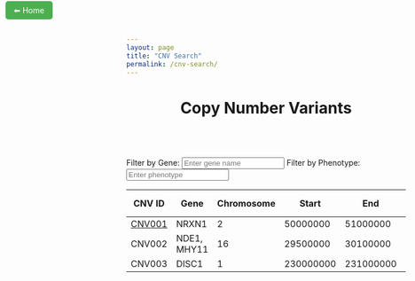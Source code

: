 ```yaml
---
layout: page
title: "CNV Search"
permalink: /cnv-search/
---
```


<!-- Home Button -->
<div style="position: absolute; top: 10px; left: 10px;">
    <a href="/" style="background-color: #4CAF50; color: white; padding: 8px 15px; text-decoration: none; border-radius: 5px;">
        ⬅ Home
    </a>
</div>

<!-- Title Centered -->
<div style="text-align: center;">
    <h1>Copy Number Variants</h1>
</div>

<div style="padding-top: 40px;">
</div>

<!-- Filters -->
<label>Filter by Gene: <input type="text" id="gene-filter" placeholder="Enter gene name"></label>
<label>Filter by Phenotype: <input type="text" id="phenotype-filter" placeholder="Enter phenotype"></label>

<!-- CNV Table -->
<table id="cnv-table" class="display">
    <thead>
        <tr>
            <th>CNV ID</th>
            <th>Gene</th>
            <th>Chromosome</th>
            <th>Start</th>
            <th>End</th>
            <th>Phenotype</th>
            <th>WikiPathways ID</th>
        </tr>
    </thead>
    <tbody> 
        <tr>
            <td><a href="/22q11-2/">CNV001</a></td>
            <td>NRXN1</td>
            <td>2</td>
            <td>50000000</td>
            <td>51000000</td>
            <td>Schizophrenia</td>
            <td><a href="https://www.wikipathways.org/instance/WP4657">WP4657</a></td>
        </tr>
        <tr>
            <td>CNV002</td>
            <td>NDE1, MHY11</td>
            <td>16</td>
            <td>29500000</td>
            <td>30100000</td>
            <td>Autism, Schizophrenia</td>
            <td>WP000002</td>
        </tr>
        <tr>
            <td>CNV003</td>
            <td>DISC1</td>
            <td>1</td>
            <td>230000000</td>
            <td>231000000</td>
            <td>Schizophrenia</td>
            <td>WP000003</td>
        </tr>
    </tbody>
</table>

<script src="https://code.jquery.com/jquery-3.6.0.min.js"></script>
<script src="https://cdn.datatables.net/1.11.5/js/jquery.dataTables.min.js"></script>
<link rel="stylesheet" href="https://cdn.datatables.net/1.11.5/css/jquery.dataTables.min.css">

<script>
$(document).ready(function () {
    var table = $('#cnv-table').DataTable({
        "paging": true,
        "searching": true,
        "ordering": true
    });

    // Custom filtering for Genes (handles multiple genes in one row)
    $('#gene-filter').on('keyup', function () {
        var searchTerm = this.value.toLowerCase();

        table.column(1).search('', false, false).draw(); // Reset search

        table.rows().every(function () {
            var rowData = this.data();
            var genes = rowData[1].toLowerCase().split(/\s*,\s*/); // Split genes by comma and space
            if (genes.some(gene => gene.includes(searchTerm))) {
                this.node().style.display = "";
            } else {
                this.node().style.display = "none";
            }
        });
    });

    // Custom filtering for Phenotypes (handles multiple phenotypes in one row)
    $('#phenotype-filter').on('keyup', function () {
        var searchTerm = this.value.toLowerCase();

        table.column(5).search('', false, false).draw(); // Reset search

        table.rows().every(function () {
            var rowData = this.data();
            var phenotypes = rowData[5].toLowerCase().split(/\s*,\s*/); // Split phenotypes by comma and space
            if (phenotypes.some(phenotype => phenotype.includes(searchTerm))) {
                this.node().style.display = "";
            } else {
                this.node().style.display = "none";
            }
        });
    });
});

</script>